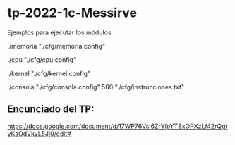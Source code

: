 # tp-2022-1c-Messirve

Ejemplos para ejecutar los módulos:

./memoria "./cfg/memoria.config"

./cpu "./cfg/cpu.config"

./kernel "./cfg/kernel.config"

./consola "./cfg/consola.config" 500 "./cfg/instrucciones.txt"

## Encunciado del TP: 

https://docs.google.com/document/d/17WP76Vsi6ZrYlpYT8xOPXzLf42rQgtyKsOdVkyL5Jj0/edit#
